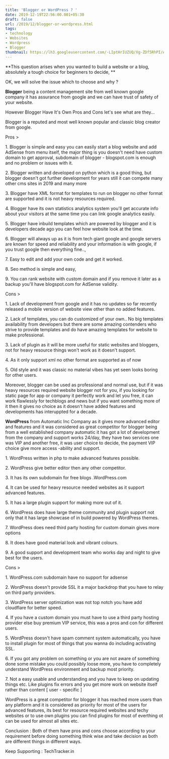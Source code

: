 ```yaml
---
title: 'Blogger or WordPress ? '
date: 2019-12-19T22:56:00.001+05:30
draft: false
url: /2019/12/blogger-or-wordpress.html
tags: 
- technology
- Websites
- Wordpress
- Blogger
thumbnail: https://lh3.googleusercontent.com/-LIptHrIUZUQ/Xg-ZDf5RhPI/AAAAAAAAAeo/bauXwF_6qbwDdDQC54i8_b14Xf-Gv4WUACLcBGAsYHQ/s1600/1578080517962192-0.png
---
```


  

**This question arises when you wanted to build a website or a blog, absolutely a tough choice for beginners to decide, **

  

OK, we will solve the issue which to choose and why ?

  

**Blogger** being a content management site from well known google company it has assurance from google and we can have trust of safety of your website. 

  

However Blogger Have It's Own Pros and Cons let's see what are they...

  

Blogger is a reputed and most well known popular and classic blog creator from google.

  

Pros >

  

1\. Blogger is simple and easy you can easily start a blog website and add AdSense from menu itself, the major thing is you doesn't need have custom domain to get approval, subdomain of blogger - blogspot.com is enough and no problem or issues with it.

  

2\. Blogger written and developed on python which is a good thing, but blogger doesn't got further development for years still it can compete many other cms sites in 2019 and many more

  

3\. Blogger have XML format for templates to run on blogger no other format are supported and it is not heavy resources required.

  

4\. Blogger have its own statistics analytics system you'll get accurate info about your visitors at the same time you can link google analytics easily.

  

5\. Blogger have inbuild templates which are powered by blogger and it is developers decade ago you can feel how website look at the time.

  

6\. Blogger will always up as it is from tech giant google and google servers are known for speed and reliability and your information is with google, if you trust google then everything fine..,

  

7\. Easy to edit and add your own code and get it worked.

  

8\. Seo method is simple and easy, 

  

9\. You can rank website with custom domain and if you remove it later as a backup you'll have blogspot.com for AdSense validity.

  

Cons >

  

1\. Lack of development from google and it has no updates so far recently released a mobile version of website view other than no added features.

  

2\. Lack of templates, you can do customized of your own.. No big templates availability from developers but there are some amazing contenders who strive to provide templates and do have amazing templates for website to make professional.

  

3\. Lack of plugin as it will be more useful for static websites and bloggers, not for heavy resource things won't work as it doesn't support.

  

4\. As it only support xml no other format are supported as of now

  

5\. Old style and it was classic no material vibes has yet seen looks boring for other users.

  

Moreover, blogger can be used as professional and normal use, but if it was heavy resources required website blogger not for you, if you looking for static page for app or company it perfectly work and let you free, it can work flawlessly for techblogs and news but if you want something more of it then it gives no choice as it doesn't have added features and developments has interuppted for a decade.

  

**WordPress** from Automatic Inc Company as it gives more advanced editor and features and it was considered as great competitor for blogger being from a well established company automatic it has got a lot of development from the company and support works 24/day, they have two services one was VIP and another free, it was user choice to decide, the payment VIP choice give more access -ability and support.

  

1\. WordPress written in php to make advanced features possible.

  

2\. WordPress give better editor then any other competitor.

  

3\. It has its own subdomain for free blogs .WordPress.com 

  

4\. It can be used for heavy resource needed websites as it support advanced features.

  

5\. It has a large plugin support for making more out of it.

  

6\. WordPress does have large theme community and plugin support not only that it has large showcase of in build powered by WordPress themes.

  

7\. WordPress does need third party hosting for custom domain gives more options 

  

8\. It does have good material look and vibrant colours.

  

9\. A good support and development team who works day and night to give best for the users.

  

Cons >

  

1\. WordPress.com subdomain have no support for adsense

  

2\. WordPress doesn't provide SSL it a major backdrop that you have to relay on third party providers.

  

3\. WordPress server optimization was not top notch you have add cloudflare for better speed.

  

4\. If you have a custom domain you must have to use a third party hosting provider else buy premium VIP service, this was a pros and con for different users.

  

5\. WordPress doesn't have spam comment system automatically, you have to install plugin for most of things that you wanna do including activating SSL.

  

6\. If you got any problem on something or you are not aware of something done some mistake you could possibly loose more, you have to completely understand WordPress environment and backup most priority.

  

7\. Not a easy usable and understanding and you have to keep on updating things etc. Like plugins fix errors and you get more work on website itself rather than content \[ user - specific \]

  

WordPress is a great competitor for blogger it has reached more users than any platform and it is considered as priority for most of the users for advanced features, its best for resource required websites and techy websites or to use own plugins you can find plugins for most of everthing ot can be used for almost all sites etc.

  

Conclusion : Both of them have pros and cons choose according to your requirement before doing something think wise and take decision as both are different things in different ways.

  

Keep Supporting : TechTracker.in
